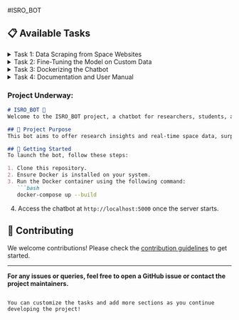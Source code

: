 #ISRO_BOT

## 📋 Available Tasks

<details>
  <summary>Task 1: Data Scraping from Space Websites</summary>

  - **Description**: Scrape space-related articles, missions, and datasets from ISRO, NASA, SpaceX, and other sources.
  - **Assigned To**: [Research Team](https://github.com/researchteam)
  - **Link**: [Scraping Guide](https://example.com/scraping-guide)
</details>

<details>
  <summary>Task 2: Fine-Tuning the Model on Custom Data</summary>

  - **Description**: Fine-tune the Ollama 3.1 model using the scraped data and ensure model accuracy with test queries.
  - **Assigned To**: [ML Team](https://github.com/mlteam)
  - **Link**: [Fine-Tuning Process](https://example.com/fine-tuning)
</details>

<details>
  <summary>Task 3: Dockerizing the Chatbot</summary>

  - **Description**: Containerize the chatbot and model for seamless deployment.
  - **Assigned To**: [DevOps Team](https://github.com/devopsteam)
  - **Link**: [Docker Setup Guide](https://example.com/docker-guide)
</details>

<details>
  <summary>Task 4: Documentation and User Manual</summary>

  - **Description**: Write comprehensive documentation and user guides for using the chatbot, including common commands, API usage, and developer setup.
  - **Assigned To**: [Documentation Team](https://github.com/docs-team)
  - **Link**: [Documentation Template](https://example.com/docs-template)
</details>

### Project Underway:
```markdown
# ISRO_BOT 🚀
Welcome to the ISRO_BOT project, a chatbot for researchers, students, and teachers that provides highly detailed space-related information. The chatbot is built using Ollama 3.1, fine-tuned with data from ISRO, NASA, SpaceX, and other sources. The model has been containerized using Docker for easy deployment.

## 🎯 Project Purpose
This bot aims to offer research insights and real-time space data, surpassing general LLMs by providing niche and custom information.

## 🚀 Getting Started
To launch the bot, follow these steps:

1. Clone this repository.
2. Ensure Docker is installed on your system.
3. Run the Docker container using the following command:
   ```bash
   docker-compose up --build
   ```
4. Access the chatbot at `http://localhost:5000` once the server starts.
## 🤝 Contributing
We welcome contributions! Please check the [contribution guidelines](CONTRIBUTING.md) to get started.

---

**For any issues or queries, feel free to open a GitHub issue or contact the project maintainers.**

```

You can customize the tasks and add more sections as you continue developing the project!
